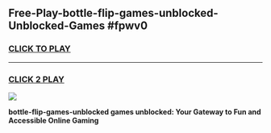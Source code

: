 
## Free-Play-bottle-flip-games-unblocked-Unblocked-Games #fpwv0
<h3>
<a href="https://news.freeplayer.one?title=bottle-flip-games-unblocked&ref=8M">CLICK TO PLAY</a></h3>
<hr>

<h3>
<a href="https://news.freeplayer.one?title=bottle-flip-games-unblocked&ref=8M">CLICK 2 PLAY</a>
  
</h3>

<a href="https://news.freeplayer.one?title=bottle-flip-games-unblocked&ref=8M"><img src="https://clearcache.store/games.png"></a>


**bottle-flip-games-unblocked games unblocked: Your Gateway to Fun and Accessible Online Gaming**
